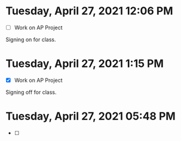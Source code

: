 # Tuesday, April 27, 2021 12:06 PM
- [ ] Work on AP Project

Signing on for class.

# Tuesday, April 27, 2021 1:15 PM
- [x] Work on AP Project

Signing off for class.
# Tuesday, April 27, 2021 05:48 PM
- [ ]

